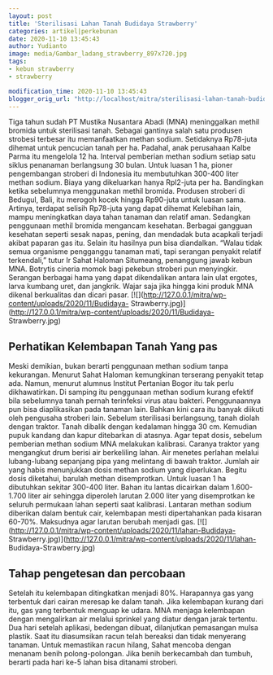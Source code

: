 ```yaml
---
layout: post
title: 'Sterilisasi Lahan Tanah Budidaya Strawberry'
categories: artikel|perkebunan
date: 2020-11-10 13:45:43
author: Yudianto
image: media/Gambar_ladang_strawberry_897x720.jpg
tags:
- kebun strawberry
- strawberry

modification_time: 2020-11-10 13:45:43
blogger_orig_url: "http://localhost/mitra/sterilisasi-lahan-tanah-budidaya.html"
---
```


Tiga tahun sudah PT Mustika Nusantara Abadi (MNA) meninggalkan methil bromida
untuk sterilisasi tanah. Sebagai gantinya salah satu produsen strobesi
terbesar itu memanfaatkan methan sodium. Setidaknya Rp78-juta dihemat untuk
pencucian tanah per ha. Padahal, anak perusahaan Kalbe Parma itu mengelola 12
ha. Interval pemberian methan sodium setiap satu siklus penanaman berlangsung
30 bulan. Untuk luasan 1 ha, pioner pengembangan stroberi di Indonesia itu
membutuhkan 300-400 liter methan sodium. Biaya yang dikeluarkan hanya
Rpl2-juta per ha. Bandingkan ketika sebelumnya menggunakan methil bromida.
Produsen stroberi di Bedugul, Bali, itu merogoh kocek hingga Rp90-juta untuk
luasan sama. Artinya, terdapat selisih Rp78-juta yang dapat dihemat Kelebihan
lain, mampu meningkatkan daya tahan tanaman dan relatif aman. Sedangkan
penggunaan methil bromida mengancam kesehatan. Berbagai gangguan kesehatan
seperti sesak napas, pening, dan mendadak buta acapkali terjadi akibat paparan
gas itu. Selain itu hasilnya pun bisa diandalkan. “Walau tidak semua organisme
pengganggu tanaman mati, tapi serangan penyakit relatif terkendali,” tutur Ir
Sahat Haloman Situmeang, penanggung jawab kebun MNA. Botrytis cineria momok
bagi pekebun stroberi pun menyingkir. Serangan berbagai hama yang dapat
dikendalikan antara lain ulat ergotes, larva kumbang uret, dan jangkrik. Wajar
saja jika hingga kini produk MNA dikenal berkualitas dan dicari pasar.
[![](http://127.0.0.1/mitra/wp-content/uploads/2020/11/Budidaya-
Strawberry.jpg)](http://127.0.0.1/mitra/wp-content/uploads/2020/11/Budidaya-
Strawberry.jpg)

## Perhatikan Kelembapan Tanah Yang pas

Meski demikian, bukan berarti penggunaan methan sodium tanpa kekurangan.
Menurut Sahat Haloman kemungkinan terserang penyakit tetap ada. Namun, menurut
alumnus Institut Pertanian Bogor itu tak perlu dikhawatirkan. Di samping itu
penggunaan methan sodium kurang efektif bila sebelumnya tanah pernah
terinfeksi virus atau bakteri. Penggunaannya pun bisa diaplikasikan pada
tanaman lain. Bahkan kini cara itu banyak diikuti oleh pengusaha stroberi
lain. Sebelum sterilisasi berlangsung, tanah diolah dengan traktor. Tanah
dibalik dengan kedalaman hingga 30 cm. Kemudian pupuk kandang dan kapur
ditebarkan di atasnya. Agar tepat dosis, sebelum pemberian methan sodium MNA
melakukan kalibrasi. Caranya traktor yang mengangkut drum berisi air
berkeliling lahan. Air menetes perlahan melalui lubang-lubang sepanjang pipa
yang melintang di bawah traktor. Jumlah air yang habis menunjukkan dosis
methan sodium yang diperlukan. Begitu dosis diketahui, barulah methan
disemprotkan. Untuk luasan 1 ha dibutuhkan sekitar 300-400 liter. Bahan itu
lantas dicairkan dalam 1.600-1.700 liter air sehingga diperoleh larutan 2.000
liter yang disemprotkan ke seluruh permukaan lahan seperti saat kalibrasi.
Lantaran methan sodium diberikan dalam bentuk cair, kelembapan mesti
dipertahankan pada kisaran 60-70%. Maksudnya agar larutan berubah menjadi gas.
[![](http://127.0.0.1/mitra/wp-content/uploads/2020/11/lahan-Budidaya-
Strawberry.jpg)](http://127.0.0.1/mitra/wp-content/uploads/2020/11/lahan-
Budidaya-Strawberry.jpg)

## Tahap pengetesan dan percobaan

Setelah itu kelembapan ditingkatkan menjadi 80%. Harapannya gas yang terbentuk
dari cairan meresap ke dalam tanah. Jika kelembapan kurang dari itu, gas yang
terbentuk menguap ke udara. MNA menjaga kelembapan dengan mengalirkan air
melalui sprinkel yang diatur dengan jarak tertentu. Dua hari setelah aplikasi,
bedengan dibuat, dilanjutkan pemasangan mulsa plastik. Saat itu diasumsikan
racun telah bereaksi dan tidak menyerang tanaman. Untuk memastikan racun
hilang, Sahat mencoba dengan menanam benih polong-polongan. Jika benih
berkecambah dan tumbuh, berarti pada hari ke-5 lahan bisa ditanami stroberi.


